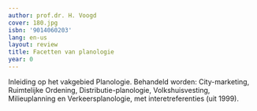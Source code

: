 ```yaml
---
author: prof.dr. H. Voogd
cover: 180.jpg
isbn: '9014060203'
lang: en-us
layout: review
title: Facetten van planologie
year: 0
---
```

Inleiding op het vakgebied Planologie. Behandeld worden: City-marketing, Ruimtelijke Ordening, Distributie-planologie, Volkshuisvesting, Milieuplanning en Verkeersplanologie, met interetreferenties (uit 1999).

